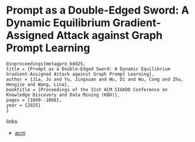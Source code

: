 # Prompt as a Double-Edged Sword: A Dynamic Equilibrium Gradient-Assigned Attack against Graph Prompt Learning

```
@inproceedings{metagpro_kdd25,
title = {Prompt as a Double-Edged Sword: A Dynamic Equilibrium Gradient-Assigned Attack against Graph Prompt Learning},
author = {Jia, Ju and Yu, Jingxuan and Wu, Di and Wu, Cong and Zhu, Hengjie and Wang, Lina},
booktitle = {Proceedings of the 31st ACM SIGKDD Conference on Knowledge Discovery and Data Mining (KDD)},
pages = {1049--1060},
year = {2025}
}
```

links
- [acm](https://dl.acm.org/doi/10.1145/3711896.3737091)
